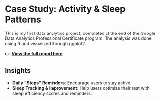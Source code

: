 # Case Study: Activity & Sleep Patterns

This is my first data analytics project, completed at the end of the Google Data Analytics Professional Certificate program. The analysis was done using R and visualized through ggplot2.

👉 **[View the full report here](https://akusrepus.github.io/case-study-on-R/)**

## Insights

- **Daily "Steps" Reminders**: Encourage users to stay active.
- **Sleep Tracking & Improvement**: Help users optimize their rest with sleep efficiency scores and reminders.
